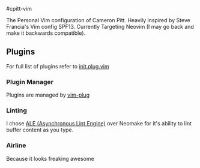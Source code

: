 #cpitt-vim

The Personal Vim configuration of Cameron Pitt. Heavily inspired by Steve
Francia's Vim config SPF13. Currently Targeting Neovim (I may go back and make
it backwards compatible).

## Plugins
For full list of plugins refer to [init.plug.vim](./init.plug.vim)

### Plugin Manager
Plugins are managed by [vim-plug](https://github.com/junegunn/vim-plug)

### Linting 
I chose [ALE (Asynchronous Lint Engine)](https://github.com/w0rp/ale) over
Neomake for it's ability to lint buffer content as you type.

### Airline
Because it looks freaking awesome
